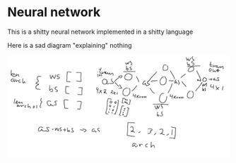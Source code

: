 # Neural network
This is a shitty neural network implemented in a shitty language

Here is a sad diagram "explaining" nothing

![Sad diagram](https://github.com/joachimvelde/neural-network/blob/main/pain.png?raw=true)

